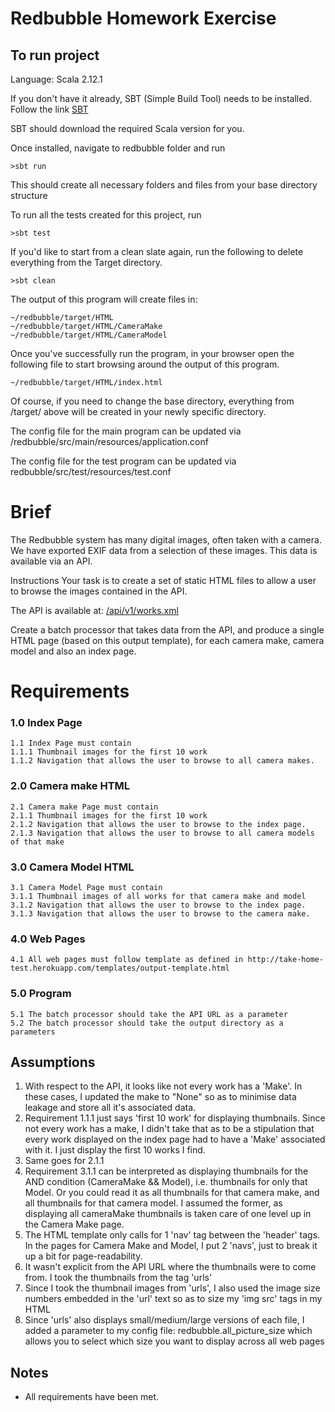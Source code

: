 # Redbubble Homework Exercise

## To run project
Language: Scala 2.12.1

If you don't have it already, SBT (Simple Build Tool) needs to be installed. Follow the link [SBT](http://www.scala-sbt.org/1.0/docs/Installing-sbt-on-Mac.html)

SBT should download the required Scala version for you.

Once installed, navigate to redbubble folder and run
 
    >sbt run
This should create all necessary folders and files from your base directory structure

To run all the tests created for this project, run 

    >sbt test
If you'd like to start from a clean slate again, run the following to delete everything from the Target directory.

    >sbt clean 

The output of this program will create files in:

    ~/redbubble/target/HTML
    ~/redbubble/target/HTML/CameraMake
    ~/redbubble/target/HTML/CameraModel
                
Once you've successfully run the program, in your browser open the following file to start browsing around the output of this program.

    ~/redbubble/target/HTML/index.html

Of course, if you need to change the base directory, everything from /target/ above will be created in your newly specific directory.

The config file for the main program can be updated via /redbubble/src/main/resources/application.conf

The config file for the test program can be updated via redbubble/src/test/resources/test.conf

# Brief
The Redbubble system has many digital images, often taken with a camera. We have exported EXIF data from a selection of these images. This data is available via an API.

Instructions
Your task is to create a set of static HTML files to allow a user to browse the images contained in the API.

The API is available at: [/api/v1/works.xml](http://take-home-test.herokuapp.com/api/v1/works.xml)

Create a batch processor that takes data from the API, and produce a single HTML page (based on this output template), for each camera make, camera model and also an index page.

# Requirements

### 1.0 Index Page

    1.1 Index Page must contain
    1.1.1 Thumbnail images for the first 10 work
    1.1.2 Navigation that allows the user to browse to all camera makes.
    
### 2.0 Camera make HTML

    2.1 Camera make Page must contain
    2.1.1 Thumbnail images for the first 10 work
    2.1.2 Navigation that allows the user to browse to the index page.
    2.1.3 Navigation that allows the user to browse to all camera models of that make
       
### 3.0 Camera Model HTML

    3.1 Camera Model Page must contain
    3.1.1 Thumbnail images of all works for that camera make and model
    3.1.2 Navigation that allows the user to browse to the index page.
    3.1.3 Navigation that allows the user to browse to the camera make.
    
### 4.0 Web Pages
    4.1 All web pages must follow template as defined in http://take-home-test.herokuapp.com/templates/output-template.html

### 5.0 Program 

    5.1 The batch processor should take the API URL as a parameter
    5.2 The batch processor should take the output directory as a parameters

## Assumptions

1. With respect to the API, it looks like not every work has a 'Make'. In these cases, I updated the make to "None" 
so as to minimise data leakage and store all it's associated data.
2. Requirement 1.1.1 just says 'first 10 work' for displaying thumbnails. Since not every work has a make, 
I didn't take that as to be a stipulation that every work displayed on the index page had to have a 'Make' 
associated with it. I just display the first 10 works I find.
3. Same goes for 2.1.1
4. Requirement 3.1.1 can be interpreted as displaying thumbnails for the AND condition (CameraMake && Model), 
i.e. thumbnails for only that Model. Or you could read it as all thumbnails for that camera make, and all 
thumbnails for that camera model. I assumed the former, as displaying all cameraMake thumbnails is taken care of one 
level up in the Camera Make page.
5. The HTML template only calls for 1 'nav' tag between the 'header' tags. In the pages for Camera Make and 
Model, I put 2 'navs', just to break it up a bit for page-readability.
6. It wasn't explicit from the API URL where the thumbnails were to come from. I took the thumbnails from the tag 'urls'
7. Since I took the thumbnail images from 'urls', I also used the image size numbers embedded in the 'url' text 
so as to size my 'img src' tags in my HTML
8. Since 'urls' also displays small/medium/large versions of each file, I added a parameter to my config file: 
redbubble.all_picture_size which allows you to select which size you want to display across all web pages

## Notes
 - All requirements have been met.
